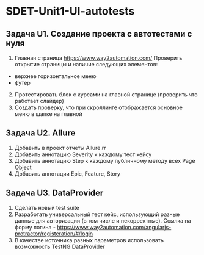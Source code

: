 # SDET-Unit1-UI-autotests

## Задача U1. Создание проекта с автотестами с нуля

1. Главная страница https://www.way2automation.com/
    Проверить открытие страницы и наличие следующих элементов:
  - верхнее горизонтальное меню
  - футер
2.  Протестировать блок с курсами на главной странице (проверить что работает слайдер)
3. Создать проверку, что при скроллинге отображается основное меню в шапке на главной

## Задача U2. Allure

1. Добавить в проект отчеты Allure.rr
2. Добавить аннотацию Severity к каждому тест кейсу
3. Добавить аннотацию Step к каждому публичному методу всех Page Object
4. Добавить аннотации Epic, Feature, Story

## Задача U3. DataProvider

1. Сделать новый test suite
2. Разработать универсальный тест кейс, использующий разные данные для авторизации (в том числе и некорректные). Ссылка на форму логина - https://www.way2automation.com/angularjs-protractor/registeration/#/login
3. В качестве источника разных параметров использовать возможность TestNG DataProvider